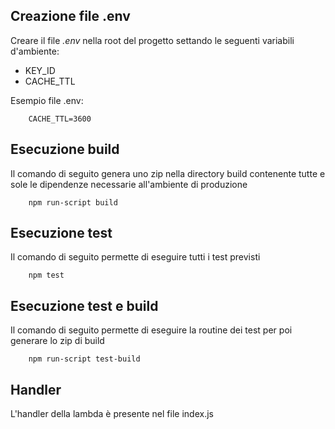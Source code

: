 ## Creazione file .env
Creare il file _.env_ nella root del progetto settando le seguenti variabili d'ambiente:
- KEY_ID
- CACHE_TTL

Esempio file .env:
```
    CACHE_TTL=3600
```

## Esecuzione build

Il comando di seguito genera uno zip nella directory build contenente tutte e sole le dipendenze necessarie all'ambiente di produzione

```
    npm run-script build
```
## Esecuzione test
Il comando di seguito permette di eseguire tutti i test previsti

```
    npm test
```

## Esecuzione test e build
Il comando di seguito permette di eseguire la routine dei test per poi generare lo zip di build

```
    npm run-script test-build
```

## Handler
L'handler della lambda è presente nel file index.js


